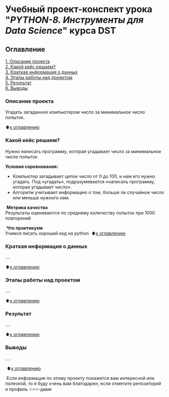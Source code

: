 # Учебный проект-конспект урока "_PYTHON-8. Инструменты для Data Science_" курса DST 

## Оглавление
[1. Описание проекта](#описание-проекта)  
[2. Какой кейс решаем?](#какой-кейс-решаем)  
[3. Краткая информация о данных](#краткая-информация-о-данных)  
[4. Этапы работы над проектом](#этапы-работы-над-проектом)  
[5. Результат](#результат)    
[6. Выводы](#выводы) 
​
### Описание проекта    
Угадать загаданное компьютером число за минимальное число попыток.

:arrow_up:[к оглавлению][1]
​
​
### Какой кейс решаем?    
Нужно написать программу, которая угадывает число за минимальное число попыток
​

**Условия соревнования:**  
- Компьютер загадывает целое число от 0 до 100, и нам его нужно угадать. Под «угадать», подразумевается «написать программу, которая угадывает число».
- Алгоритм учитывает информацию о том, больше ли случайное число или меньше нужного нам.

​
**Метрика качества**     
Результаты оцениваются по среднему количеству попыток при 1000 повторений

​
**Что практикуем**     
Учимся писать хороший код на python
​
​:arrow_up:[к оглавлению][1]

### Краткая информация о данных
....
  

:arrow_up:[к оглавлению][1]
​
​
### Этапы работы над проектом  
....
​

:arrow_up:[к оглавлению][1]
​
​
### Результат
....
​

:arrow_up:[к оглавлению][1]
​
​
### Выводы 
....

​
:arrow_up:[к оглавлению][1]
​

​
Если информация по этому проекту покажется вам интересной или полезной, то я буду очень вам благодарен, если отметите репозиторий и профиль ⭐️⭐️⭐️-дами

[1]: #оглавление